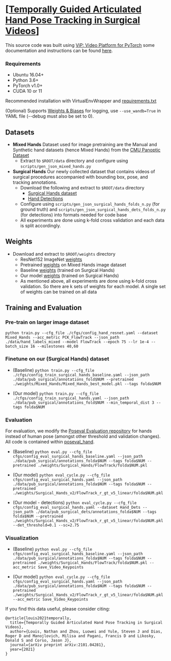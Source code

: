 # [[Temporally Guided Articulated Hand Pose Tracking in Surgical Videos](https://arxiv.org/abs/2101.04281)]

This source code was built using [ViP: Video Platform for PyTorch](https://github.com/MichiganCOG/ViP) some documentation and instructions can be found [here](https://github.com/MichiganCOG/ViP/wiki).

### Requirements
- Ubuntu 16.04+
- Python 3.6+
- PyTorch v1.0+
- CUDA 10 or 11

Recommended installation with VirtualEnvWrapper and [requirements.txt](https://github.com/MichiganCOG/Surgical_Hands_RELEASE/blob/main/requirements.txt)

(Optional) Supports [Weights & Biases](https://github.com/wandb/client) for logging, use `--use_wandb=True` in YAML file (--debug must also be set to 0).

## Datasets
 - **Mixed Hands** Dataset used for image pretraining are the Manual and Synthetic hand datasets (hence Mixed Hands) from the [CMU Panoptic Dataset](http://domedb.perception.cs.cmu.edu/handdb.html)
	- Extract to `$ROOT/data` directory and configure using `scripts/gen_json_mixed_hands.py`
 - **Surgical Hands** Our newly collected dataset that contains videos of surgical procedures accompanied with bounding box, pose, and tracking annotations. 
 	 - Download the following and extract to `$ROOT/data` directory
	  	- [Surgical Hands dataset](https://drive.google.com/file/d/1l5_4rlZLvOim34uHCKic4GUXvXfjDN_9/view?usp=sharing)
	  	- [Hand Detections](https://drive.google.com/file/d/1dWhZF595ixS-XBIeawaS3mY01yfsE_BO/view?usp=sharing)
	 - Configure using `scripts/gen_json_surgical_hands_folds_n.py` (for ground truth) and `scripts/gen_json_surgical_hands_dets_folds_n.py` (for detections) into formats needed for code base
	 - All experiments are done using k-fold cross validation and each data is split accordingly.

## Weights
- Download and extract to `$ROOT/weights` directory
	- ResNet152 ImageNet [weights](https://drive.google.com/file/d/14u4TYEpu6d6Eh4PsIOjeTYiMfc4nXAMe/view?usp=sharing)
	- Pretrained [weights](https://drive.google.com/drive/folders/1upSSUr4c2_SMmpzfQumoevNYhpig0UuW?usp=sharing) on Mixed Hands image dataset
	- Baseline [weights](https://drive.google.com/drive/folders/1skZGRnX_6SNiB-DROgg1RYBy4qI0BURB?usp=sharing) (trained on Surgical Hands)
	- Our model [weights](https://drive.google.com/drive/folders/1zCnU8drwr1Mzy4rOmaP3mQ-jSXiYOALN?usp=sharing) (trained on Surgical Hands)
	- As mentioned above, all experiments are done using k-fold cross validation. So there are k sets of weights for each model. A single set of weights can be trained on all data

## Training and Evaluation
### Pre-train on larger image dataset
`python train.py --cfg_file ./cfgs/config_hand_resnet.yaml --dataset Mixed_Hands --acc_metric PCK_FlowTrack --json_path ./data/hand_labels_mixed --model FlowTrack --epoch 75 --lr 1e-4 --batch_size 16 --milestones 40,60`

### Finetune on our (Surgical Hands) dataset
- (Baseline) `python train.py --cfg_file ./cfgs/config_train_surgical_hands_baseline.yaml --json_path ./data/pub_surgical/annotations_fold$NUM --pretrained ./weights/Mixed_Hands/Mixed_Hands_best_model.pkl --tags folda$NUM`

- (Our model) `python train.py --cfg_file ./cfgs/config_train_surgical_hands.yaml --json_path ./data/pub_surgical/annotations_fold$NUM --min_temporal_dist 3 --tags folda$NUM`

 
### Evaluation
For evaluation, we modify the [Poseval Evaluation repository](https://github.com/leonid-pishchulin/poseval) for hands instead of human pose (amongst other threshold and validation changes). All code is contained within [poseval\_hand](https://github.com/MichiganCOG/Surgical_Hands_RELEASE/tree/main/poseval_hand).
 
- (Baseline) `python eval.py --cfg_file cfgs/config_eval_surgical_hands_baseline.yaml --json_path ./data/pub_surgical/annotations_folda$NUM --tags folda$NUM --pretrained ./weights/Surgical_Hands/FlowTrack/folda$NUM.pkl`

- (Our model) `python eval_cycle.py --cfg_file cfgs/config_eval_surgical_hands.yaml --json_path ./data/pub_surgical/annotations_folda$NUM --tags folda$NUM --pretrained ./weights/Surgical_Hands_v2/FlowTrack_r_gt_v5_linear/folda$NUM.pkl`

- (Our model - detections) `python eval_cycle.py --cfg_file cfgs/config_eval_surgical_hands.yaml --dataset Hand_Dets --json_path ./data/pub_surgical_dets/annotations_folda$NUM --tags folda$NUM --pretrained ./weights/Surgical_Hands_v2/FlowTrack_r_gt_v5_linear/folda$NUM.pkl --det_threshold=0.1 --sc=2.75`

### Visualization
- (Baseline) `python eval.py --cfg_file cfgs/config_eval_surgical_hands_baseline.yaml --json_path ./data/pub_surgical/annotations_folda$NUM --tags folda$NUM --pretrained ./weights/Surgical_Hands/FlowTrack/folda$NUM.pkl --acc_metric Save_Video_Keypoints`

- (Our model) `python eval_cycle.py --cfg_file cfgs/config_eval_surgical_hands.yaml --json_path ./data/pub_surgical/annotations_folda$NUM --tags folda$NUM --pretrained ./weights/Surgical_Hands_v2/FlowTrack_r_gt_v5_linear/folda$NUM.pkl --acc_metric Save_Video_Keypoints`

If you find this data useful, please consider citing:

```
@article{louis2021temporally,
  title={Temporally Guided Articulated Hand Pose Tracking in Surgical Videos},
  author={Louis, Nathan and Zhou, Luowei and Yule, Steven J and Dias, Roger D and Manojlovich, Milisa and Pagani, Francis D and Likosky, Donald S and Corso, Jason J},
  journal={arXiv preprint arXiv:2101.04281},
  year={2021}
}
```
